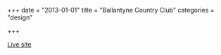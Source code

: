 +++
date = "2013-01-01"
title = "Ballantyne Country Club"
categories = "design"

+++

<p class="center"><a href="http://www.ballantyneclub.com/Club/Scripts/Home/home.asp" class="live-link">Live site</a></p>